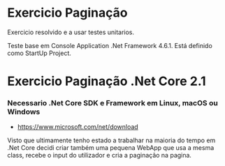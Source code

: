 # Exercicio Paginação

Exercicio resolvido e a usar testes unitarios.

Teste base em Console Application .Net Framework 4.6.1.
Está definido como StartUp Project.
 
# Exercicio Paginação .Net Core 2.1

### Necessario .Net Core SDK e Framework em Linux, macOS ou Windows

 - https://www.microsoft.com/net/download

Visto que ultimamente tenho estado a trabalhar na maioria do tempo em .Net Core decidi criar também uma pequena WebApp que usa a mesma class, recebe o input do utilizador e cria a paginação na pagina.
